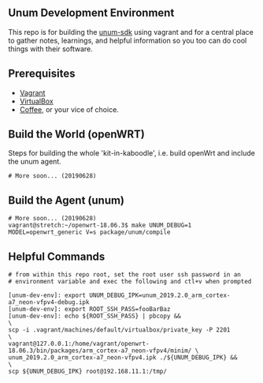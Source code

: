 ## Unum Development Environment
This repo is for building the [unum-sdk]() using vagrant and for a central
place to gather notes, learnings, and helpful information so you too can do
cool things with their software.

## Prerequisites
- [Vagrant]()
- [VirtualBox]()
- [Coffee](), or your vice of choice.

## Build the World (openWRT)
Steps for building the whole 'kit-in-kaboodle', i.e. build openWrt and include
the unum agent.
```
# More soon... (20190628)
```

## Build the Agent (unum)
```
# More soon... (20190628)
vagrant@stretch:~/openwrt-18.06.3$ make UNUM_DEBUG=1 MODEL=openwrt_generic V=s package/unum/compile
```

## Helpful Commands
```
# from within this repo root, set the root user ssh password in an
# environment variable and exec the following and ctl+v when prompted

[unum-dev-env]: export UNUM_DEBUG_IPK=unum_2019.2.0_arm_cortex-a7_neon-vfpv4-debug.ipk
[unum-dev-env]: export ROOT_SSH_PASS=fooBarBaz
[unum-dev-env]: echo ${ROOT_SSH_PASS} | pbcopy &&                                            \
scp -i .vagrant/machines/default/virtualbox/private_key -P 2201                              \
vagrant@127.0.0.1:/home/vagrant/openwrt-18.06.3/bin/packages/arm_cortex-a7_neon-vfpv4/minim/ \
unum_2019.2.0_arm_cortex-a7_neon-vfpv4.ipk ./${UNUM_DEBUG_IPK} &&                            \
scp ${UNUM_DEBUG_IPK} root@192.168.11.1:/tmp/
```
